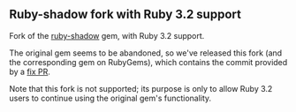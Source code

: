 ## Ruby-shadow fork with Ruby 3.2 support

Fork of the [ruby-shadow](https://github.com/apalmblad/ruby-shadow) gem, with Ruby 3.2 support.

The original gem seems to be abandoned, so we've released this fork (and the corresponding gem on RubyGems), which contains the commit provided by a [fix PR](https://github.com/apalmblad/ruby-shadow/pull/31).

Note that this fork is not supported; its purpose is only to allow Ruby 3.2 users to continue using the original gem's functionality.
